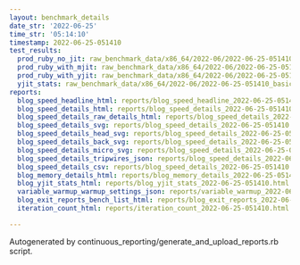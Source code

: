 ```yaml
---
layout: benchmark_details
date_str: '2022-06-25'
time_str: '05:14:10'
timestamp: 2022-06-25-051410
test_results:
  prod_ruby_no_jit: raw_benchmark_data/x86_64/2022-06/2022-06-25-051410_basic_benchmark_prod_ruby_no_jit.json
  prod_ruby_with_mjit: raw_benchmark_data/x86_64/2022-06/2022-06-25-051410_basic_benchmark_prod_ruby_with_mjit.json
  prod_ruby_with_yjit: raw_benchmark_data/x86_64/2022-06/2022-06-25-051410_basic_benchmark_prod_ruby_with_yjit.json
  yjit_stats: raw_benchmark_data/x86_64/2022-06/2022-06-25-051410_basic_benchmark_yjit_stats.json
reports:
  blog_speed_headline_html: reports/blog_speed_headline_2022-06-25-051410.html
  blog_speed_details_html: reports/blog_speed_details_2022-06-25-051410.html
  blog_speed_details_raw_details_html: reports/blog_speed_details_2022-06-25-051410.raw_details.html
  blog_speed_details_svg: reports/blog_speed_details_2022-06-25-051410.svg
  blog_speed_details_head_svg: reports/blog_speed_details_2022-06-25-051410.head.svg
  blog_speed_details_back_svg: reports/blog_speed_details_2022-06-25-051410.back.svg
  blog_speed_details_micro_svg: reports/blog_speed_details_2022-06-25-051410.micro.svg
  blog_speed_details_tripwires_json: reports/blog_speed_details_2022-06-25-051410.tripwires.json
  blog_speed_details_csv: reports/blog_speed_details_2022-06-25-051410.csv
  blog_memory_details_html: reports/blog_memory_details_2022-06-25-051410.html
  blog_yjit_stats_html: reports/blog_yjit_stats_2022-06-25-051410.html
  variable_warmup_warmup_settings_json: reports/variable_warmup_2022-06-25-051410.warmup_settings.json
  blog_exit_reports_bench_list_html: reports/blog_exit_reports_2022-06-25-051410.bench_list.html
  iteration_count_html: reports/iteration_count_2022-06-25-051410.html

---
```

Autogenerated by continuous_reporting/generate_and_upload_reports.rb script.
